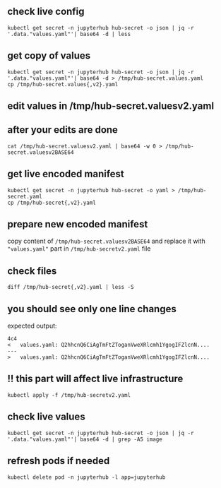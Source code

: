 ## check live config
```
kubectl get secret -n jupyterhub hub-secret -o json | jq -r '.data."values.yaml"'| base64 -d | less
```

## get copy of values
```
kubectl get secret -n jupyterhub hub-secret -o json | jq -r '.data."values.yaml"'| base64 -d > /tmp/hub-secret.values.yaml
cp /tmp/hub-secret.values{,v2}.yaml
```

## edit values in /tmp/hub-secret.valuesv2.yaml

## after your edits are done
```
cat /tmp/hub-secret.valuesv2.yaml | base64 -w 0 > /tmp/hub-secret.valuesv2BASE64
```

## get live encoded manifest
```
kubectl get secret -n jupyterhub hub-secret -o yaml > /tmp/hub-secret.yaml
cp /tmp/hub-secret{,v2}.yaml
```

## prepare new encoded manifest
copy content of `/tmp/hub-secret.valuesv2BASE64` and replace it with `"values.yaml"` part in `/tmp/hub-secretv2.yaml` file

## check files
```
diff /tmp/hub-secret{,v2}.yaml | less -S
```

## you should see only one line changes
expected output:
```
4c4
<   values.yaml: Q2hhcnQ6CiAgTmFtZToganVweXRlcmh1YgogIFZlcnN....
---
>   values.yaml: Q2hhcnQ6CiAgTmFtZToganVweXRlcmh1YgogIFZlcnN....
```

## !! this part will affect live infrastructure
```
kubectl apply -f /tmp/hub-secretv2.yaml
```

## check live values
```
kubectl get secret -n jupyterhub hub-secret -o json | jq -r '.data."values.yaml"'| base64 -d | grep -A5 image
```
## refresh pods if needed
```
kubectl delete pod -n jupyterhub -l app=jupyterhub
```